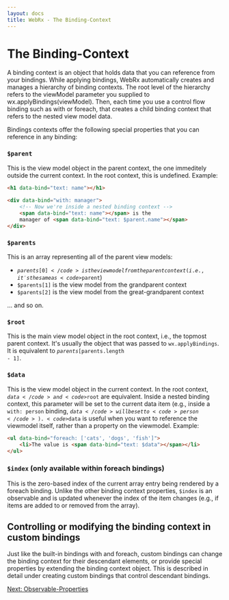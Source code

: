```yaml
---
layout: docs
title: WebRx - The Binding-Context
---
```

# The Binding-Context

A binding context is an object that holds data that you can reference from your bindings. While applying bindings, WebRx automatically creates and manages a hierarchy of binding contexts. The root level of the hierarchy refers to the viewModel parameter you supplied to wx.applyBindings(viewModel). Then, each time you use a control flow binding such as with or foreach, that creates a child binding context that refers to the nested view model data.

Bindings contexts offer the following special properties that you can reference in any binding:

### <code>$parent</code>

This is the view model object in the parent context, the one immeditely outside the current context. In the root context, this is undefined. Example:

```html
<h1 data-bind="text: name"></h1>
 
<div data-bind="with: manager">
    <!-- Now we're inside a nested binding context -->
    <span data-bind="text: name"></span> is the
    manager of <span data-bind="text: $parent.name"></span>
</div>
```

### <code>$parents</code>

This is an array representing all of the parent view models:

- <code>$parents[0]</code> is the view model from the parent context (i.e., it's the same as <code>$parent</code>)
- <code>$parents[1]</code> is the view model from the grandparent context
- <code>$parents[2]</code> is the view model from the great-grandparent context

… and so on.

### <code>$root</code>

This is the main view model object in the root context, i.e., the topmost parent context. It's usually the object that was passed 
to <code>wx.applyBindings</code>. It is equivalent to <code>$parents[$parents.length - 1]</code>.

### <code>$data</code>

This is the view model object in the current context. In the root context, <code>$data</code> and <code>$root</code> are equivalent. 
Inside a nested binding context, this parameter will be set to the current data item (e.g., inside a <code>with: person</code> binding, 
<code>$data</code> will be set to <code>person</code>). <code>$data</code> is useful when you want to reference the viewmodel itself, 
rather than a property on the viewmodel. Example:

```html
<ul data-bind="foreach: ['cats', 'dogs', 'fish']">
    <li>The value is <span data-bind="text: $data"></span></li>
</ul>
```

### <code>$index</code> (only available within foreach bindings)

This is the zero-based index of the current array entry being rendered by a foreach binding. Unlike the other binding context properties, 
<code>$index</code> is an observable and is updated whenever the index of the item changes (e.g., if items are added to or removed from the array).

## Controlling or modifying the binding context in custom bindings

Just like the built-in bindings with and foreach, custom bindings can change the binding context for their descendant elements, 
or provide special properties by extending the binding context object. This is described in detail under creating custom bindings that control descendant bindings.

<a class="next-topic" href="/docs/observable-properties.html">Next: Observable-Properties</a>
